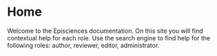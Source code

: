 # Home

   Welcome to the Episciences documentation. On this site you will find contextual help for each role.
   Use the search engine to find help for the following roles: author, reviewer, editor, administrator.



